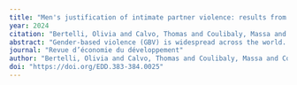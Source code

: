 ```yaml
---
title: "Men's justification of intimate partner violence: results from an experimental survey in Mali"
year: 2024
citation: "Bertelli, Olivia and Calvo, Thomas and Coulibaly, Massa and Coulibaly, Moussa and Lavallée, Emmanuelle and Mercier, Marion and Mesplé-Somps, Sandrine and Traoré, Ousmane Z, Men's justification of intimate partner violence: results from an experimental survey in Mali, Revue d’économie du développement, 2024"
abstract: "Gender-based violence (GBV) is widespread across the world. While the majority of the literature focuses on women as the victims of GBV, this paper studies men’s justifications for and perpetration of GBV in Mali, one of the countries with the highest GBV prevalence rates in the world. We elicit the prevalence of eight GBV-related opinions and behaviors among men in Bamako, the capital city, by administering a set of list experiments that we compare to a set of direct questions to estimate response biases. We find large support for GBV: nearly one respondent in two supports female genital mutilation or intimate partner violence. Besides, one in four has already physically hit an adult woman. Our results also show that several questions suffer from significant response biases when asked directly. Support for female genital mutilation is overreported, with actual approval being lower than openly stated. Conversely, justification of intimate partner violence is underreported, likely due to social pressure against it. While response bias varies little with respondent characteristics, prevalence rates are systematically lower among men with a secondary level of education. Our results are in line with response bias being shaped by the legal framework addressing GBV as well as prevailing social norms, highlighting the need for caution when using data collected through direct questioning."
journal: "Revue d’économie du développement"
author: "Bertelli, Olivia and Calvo, Thomas and Coulibaly, Massa and Coulibaly, Moussa and Lavallée, Emmanuelle and Mercier, Marion and Mesplé-Somps, Sandrine and Traoré, Ousmane Z"
doi: "https://doi.org/EDD.383-384.0025"
---
```

